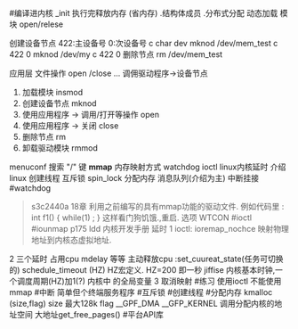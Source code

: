 #编译进内核
_init 执行完释放内存 (省内存)
.结构体成员 .分布式分配
动态加载
模块 open/relese

 创建设备节点
422:主设备号 	0:次设备号	c char dev
mknod /dev/mem_test c 422 0
mknod /dev/my c 422 0
删除节点
rm /dev/mem_test 

应用层 文件操作
open /close ...
调佣驱动程序->设备节点

1. 加载模块 	insmod
2. 创建设备节点 	mknod
3. 使用应用程序 -> 调用/打开等操作 open
4. 使用应用程序 -> 关闭 close
5. 删除节点		rm
6. 卸载驱动模块  	rmmod

menuconf 搜索 "/" 键
**mmap** 内存映射方式
watchdog
ioctl
linux内核延时
介绍 linux 创建线程 互斥锁 spin_lock 分配内存 消息队列(介绍为主) 中断挂接
#watchdog
> s3c2440a 18章
利用之前编写的具有mmap功能的驱动文件.
例如代码里 : int f1()
{
	while(1)
	;
}
这样看门狗饥饿.,重启. 选项 WTCON
#ioctl
#iounmap
p175 ldd 内核开发手册 延时
1 ioctl: ioremap_nochce 映射物理地址到内核态虚拟地址.

2 三个延时 占用cpu mdelay 等等
主动释放cpu :set_cuureat_state(任务可切换的)
	schedule_timeout (HZ) HZ宏定义. HZ=200 即一秒
jiffise 内核基本时钟,一个调度周期(HZ)加1(?) 内核中 的全局变量
3 取消映射
#练习
使用ioctl 不能使用mmap
#中断
简单但个终端服务程序
#互斥锁
#创建线程
#分配内存
kmalloc (size,flag) size 最大128k flag __GPF_DMA 
__GFP_KERNEL 调用分配内核的地址空间 大地址get_free_pages()
#平台API库
	